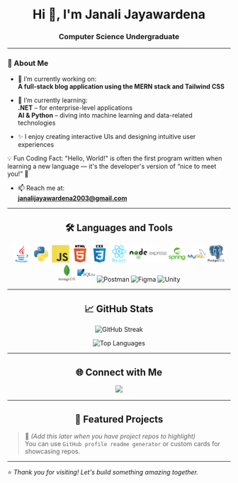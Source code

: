 <h1 align="center">Hi 👋, I'm Janali Jayawardena</h1>
<h3 align="center">Computer Science Undergraduate

---

### 🌟 About Me


- 🔭 I’m currently working on:  
  **A full-stack blog application using the MERN stack and Tailwind CSS**

- 🌱 I’m currently learning:  
  **.NET** – for enterprise-level applications  
  **AI & Python** – diving into machine learning and data-related technologies

- ✨ I enjoy creating interactive UIs and designing intuitive user experiences

💡 Fun Coding Fact:
"Hello, World!" is often the first program written when learning a new language — it's the developer's version of “nice to meet you!” 👋

- 📫 Reach me at:  
  [**janalijayawardena2003@gmail.com**](mailto:janalijayawardena2003@gmail.com)


---


<h2 align="center">🛠️ Languages and Tools</h2>

<p align="center">
  <!-- Programming Languages -->
  <img src="https://raw.githubusercontent.com/devicons/devicon/master/icons/java/java-original.svg" alt="Java" width="40" height="40"/>
  <img src="https://raw.githubusercontent.com/devicons/devicon/master/icons/python/python-original.svg" alt="Python" width="40" height="40"/>
  <img src="https://raw.githubusercontent.com/devicons/devicon/master/icons/javascript/javascript-original.svg" alt="JavaScript" width="40" height="40"/>

  <!-- Web Dev -->
  <img src="https://raw.githubusercontent.com/devicons/devicon/master/icons/html5/html5-original-wordmark.svg" alt="HTML5" width="40" height="40"/>
  <img src="https://raw.githubusercontent.com/devicons/devicon/master/icons/css3/css3-original-wordmark.svg" alt="CSS3" width="40" height="40"/>
  <img src="https://raw.githubusercontent.com/devicons/devicon/master/icons/react/react-original-wordmark.svg" alt="React" width="40" height="40"/>
  <img src="https://raw.githubusercontent.com/devicons/devicon/master/icons/nodejs/nodejs-original-wordmark.svg" alt="Node.js" width="40" height="40"/>
  <img src="https://raw.githubusercontent.com/devicons/devicon/master/icons/express/express-original-wordmark.svg" alt="Express.js" width="40" height="40"/>
  <img src="https://raw.githubusercontent.com/devicons/devicon/master/icons/spring/spring-original-wordmark.svg" alt="Spring Boot" width="40" height="40"/>

  <!-- Databases -->
  <img src="https://raw.githubusercontent.com/devicons/devicon/master/icons/mysql/mysql-original-wordmark.svg" alt="MySQL" width="40" height="40"/>
  <img src="https://raw.githubusercontent.com/devicons/devicon/master/icons/postgresql/postgresql-original-wordmark.svg" alt="PostgreSQL" width="40" height="40"/>
  <img src="https://raw.githubusercontent.com/devicons/devicon/master/icons/mongodb/mongodb-original-wordmark.svg" alt="MongoDB" width="40" height="40"/>
  <img src="https://raw.githubusercontent.com/devicons/devicon/master/icons/sqlite/sqlite-original-wordmark.svg" alt="SQL" width="40" height="40"/>

  <!-- Tools -->
  <img src="https://www.vectorlogo.zone/logos/getpostman/getpostman-icon.svg" alt="Postman" width="40" height="40"/>
  <img src="https://www.vectorlogo.zone/logos/figma/figma-icon.svg" alt="Figma" width="40" height="40"/>
  <img src="https://www.vectorlogo.zone/logos/unity3d/unity3d-icon.svg" alt="Unity" width="40" height="40"/>
</p>


---

<h2 align="center">📈 GitHub Stats</h2>

<p align="center">
  <img src="https://github-readme-streak-stats.herokuapp.com/?user=janalijayawardena&theme=tokyonight" alt="GitHub Streak" />
</p>

<p align="center">
  <img src="https://github-readme-stats.vercel.app/api/top-langs/?username=janalijayawardena&layout=compact&theme=tokyonight" alt="Top Languages" />
</p>


---

<h2 align="center">🌐 Connect with Me</h2>

<p align="center">
  <a href="https://www.linkedin.com/in/janali-jayawardena/" target="blank"><img src="https://img.shields.io/badge/LinkedIn-blue?logo=linkedin&style=for-the-badge" /></a>
</p>

---

<h2 align="center">📌 Featured Projects</h2>

> 🚧 *(Add this later when you have project repos to highlight)*  
> You can use `GitHub profile readme generator` or custom cards for showcasing repos.

---

⭐ *Thank you for visiting! Let's build something amazing together.*
